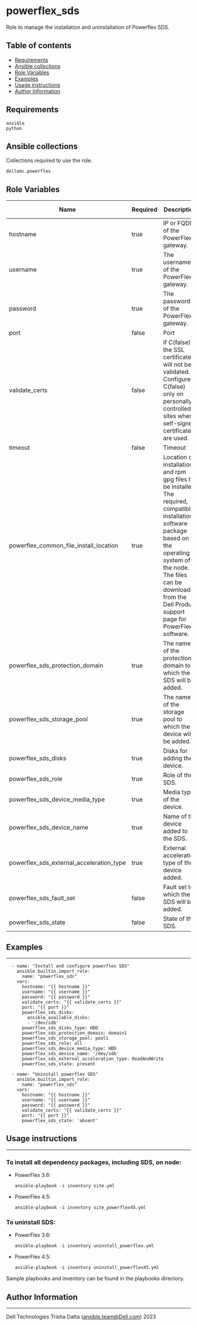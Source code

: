 # powerflex_sds

Role to manage the installation and uninstallation of Powerflex SDS.

## Table of contents

* [Requirements](#requirements)
* [Ansible collections](#ansible-collections)
* [Role Variables](#role-variables)
* [Examples](#examples)
* [Usage instructions](#usage-instructions)
* [Author Information](#author-information)

## Requirements

```
ansible
python
```

## Ansible collections

Collections required to use the role.

```
dellemc.powerflex
```

## Role Variables

<table>
<thead>
  <tr>
    <th>Name</th>
    <th>Required</th>
    <th>Description</th>
    <th>Choices</th>
    <th>Type</th>
    <th>Default Value</th>
  </tr>
</thead>
<tbody>
  <tr>
    <td>hostname</td>
    <td>true</td>
    <td>IP or FQDN of the PowerFlex gateway.</td>
    <td></td>
    <td>str</td>
    <td>10.1.1.1</td>
  </tr>
  <tr>
    <td>username</td>
    <td>true</td>
    <td>The username of the PowerFlex gateway.</td>
    <td></td>
    <td>str</td>
    <td>admin</td>
  </tr>
  <tr>
    <td>password</td>
    <td>true</td>
    <td>The password of the PowerFlex gateway.</td>
    <td></td>
    <td>str</td>
    <td>password</td>
  </tr>
  <tr>
    <td>port</td>
    <td>false</td>
    <td>Port</td>
    <td></td>
    <td>int</td>
    <td>443</td>
  </tr>
  <tr>
    <td>validate_certs</td>
    <td>false</td>
    <td>If C(false), the SSL certificates will not be validated.<br>Configure C(false) only on personally controlled sites where self-signed certificates are used.</td>
    <td></td>
    <td>bool</td>
    <td>false</td>
  </tr>
  <tr>
    <td>timeout</td>
    <td>false</td>
    <td>Timeout</td>
    <td></td>
    <td>int</td>
    <td>120</td>
  </tr>
    <tr>
    <td>powerflex_common_file_install_location</td>
    <td>true</td>
    <td>Location of installation and rpm gpg files to be installed.
    <br>The required, compatible installation software package based on the operating system of the node.
    <br>The files can be downloaded from the Dell Product support page for PowerFlex software.</td>
    <td></td>
    <td>str</td>
    <td>/var/tmp</td>
  </tr>
  <tr>
    <td>powerflex_sds_protection_domain</td>
    <td>true</td>
    <td>The name of the protection domain to which the SDS will be added.
    </td>
    <td></td>
    <td>str</td>
    <td></td>
  </tr>
  <tr>
    <td>powerflex_sds_storage_pool</td>
    <td>true</td>
    <td>The name of the storage pool to which the device will be added.
    </td>
    <td></td>
    <td>str</td>
    <td></td>
  </tr>
  <tr>
    <td>powerflex_sds_disks</td>
    <td>true</td>
    <td>Disks for adding the device.</td>
    <td></td>
    <td>str</td>
    <td></td>
  </tr>
  <tr>
    <td>powerflex_sds_role</td>
    <td>true</td>
    <td>Role of the SDS.</td>
    <td>'sdsOnly', 'sdcOnly', 'all'</td>
    <td>str</td>
    <td></td>
  </tr>
  <tr>
    <td>powerflex_sds_device_media_type</td>
    <td>true</td>
    <td>Media type of the device.</td>
    <td>'HDD', 'SSD', 'NVDIMM'</td>
    <td>str</td>
    <td></td>
  </tr>
  <tr>
    <td>powerflex_sds_device_name</td>
    <td>true</td>
    <td>Name of the device added to the SDS.</td>
    <td></td>
    <td>str</td>
    <td></td>
  </tr>
  <tr>
    <td>powerflex_sds_external_acceleration_type</td>
    <td>true</td>
    <td>External acceleration type of the device added.</td>
    <td>'Invalid', 'None', 'Read', 'Write', 'ReadAndWrite'</td>
    <td>str</td>
    <td></td>
    </tr>
  <tr>
    <td>powerflex_sds_fault_set</td>
    <td>false</td>
    <td>Fault set to which the SDS will be added.</td>
    <td></td>
    <td>str</td>
    <td></td>
  </tr>
<tr>
    <td>powerflex_sds_state</td>
    <td>false</td>
    <td>State of the SDS.</td>
    <td>present, absent</td>
    <td>str</td>
    <td>present</td>
  </tr>
</tbody>
</table>

## Examples
----
```
  - name: "Install and configure powerflex SDS"
    ansible.builtin.import_role:
      name: "powerflex_sds"
    vars:
      hostname: "{{ hostname }}"
      username: "{{ username }}"
      password: "{{ password }}"
      validate_certs: "{{ validate_certs }}"
      port: "{{ port }}"
      powerflex_sds_disks:
        ansible_available_disks:
        - '/dev/sdb'
      powerflex_sds_disks_type: HDD
      powerflex_sds_protection_domain: domain1
      powerflex_sds_storage_pool: pool1
      powerflex_sds_role: all
      powerflex_sds_device_media_type: HDD
      powerflex_sds_device_name: '/dev/sdb'
      powerflex_sds_external_acceleration_type: ReadAndWrite
      powerflex_sds_state: present

  - name: "Uninstall powerflex SDS"
    ansible.builtin.import_role:
      name: "powerflex_sds"
    vars:
      hostname: "{{ hostname }}"
      username: "{{ username }}"
      password: "{{ password }}"
      validate_certs: "{{ validate_certs }}"
      port: "{{ port }}"
      powerflex_sds_state: 'absent'

```

## Usage instructions
----
### To install all dependency packages, including SDS, on node:
- PowerFlex 3.6:
  ```
  ansible-playbook -i inventory site.yml
  ```
- PowerFlex 4.5:
  ```
  ansible-playbook -i inventory site_powerflex45.yml
  ```

### To uninstall SDS:
- PowerFlex 3.6:
  ```
  ansible-playbook -i inventory uninstall_powerflex.yml
  ```
- PowerFlex 4.5:
  ```
  ansible-playbook -i inventory uninstall_powerflex45.yml
  ```

Sample playbooks and inventory can be found in the playbooks directory.

## Author Information
------------------

Dell Technologies
Trisha Datta (ansible.team@Dell.com)  2023